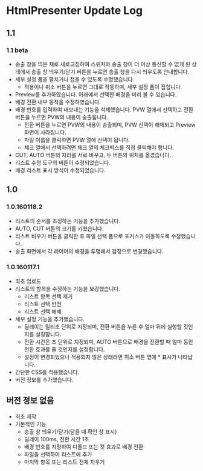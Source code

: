 # HtmlPresenter Update Log

## 1.1

### 1.1 beta
- 송출 창을 띄운 채로 새로고침하여 스위처와 송출 창이 더 이상 통신할 수 없게 된 상태에서 송출 창 띄우기/닫기 버튼을 누르면 송출 창을 다시 띄우도록 안내합니다.
- 세부 설정 폼을 펼치거나 접을 수 있도록 수정했습니다.
  - 적용이나 취소 버튼을 누르면 그대로 작동하며, 세부 설정 폼이 접힙니다.
- Preview를 추가하였습니다. 아래에서 선택한 배경을 미리 볼 수 있습니다.
- 배경 전환 내부 동작을 수정하였습니다.
- 배경 번호를 입력하여 내보내는 기능을 삭제했습니다. PVW 열에서 선택하고 전환 버튼을 누르면 PVW의 내용이 송출됩니다.
  - 전환 버튼을 누르면 PVW의 내용이 송출되며, PVW 선택이 해제되고 Preview 화면이 사라집니다.
  - 파일 이름을 클릭하면 PVW 열에 선택이 됩니다.
  - 체크 열에서 선택하려면 체크 열의 체크박스를 직접 클릭해야 합니다.
- CUT, AUTO 버튼의 자리를 서로 바꾸고, 두 버튼의 위치를 옮겼습니다.
- 리스트 수정 도구의 버튼이 수정되었습니다.
- 배경 리스트 표시 방식이 수정되었습니다.

## 1.0

### 1.0.160118.2
- 리스트의 순서를 조정하는 기능을 추가했습니다.
- AUTO, CUT 버튼의 크기를 키웠습니다.
- 리스트 비우기 버튼을 클릭한 후 파일 선택 폼으로 포커스가 이동하도록 수정했습니다.
- 송출 화면에서 각 레이어의 배경을 투명에서 검정으로 변경했습니다.

### 1.0.160117.1
- 최초 업로드
- 리스트의 항목을 수정하는 기능을 보강했습니다.
  - 리스트 항목 선택 제거
  - 리스트 선택 반전
  - 리스트 선택 해제
- 세부 설정 기능을 추가했습니다.
  - 딜레이는 밀리초 단위로 지정되며, 전환 버튼을 누른 후 얼마 뒤에 실행할 것인지를 설정합니다.
  - 전환 시간은 초 단위로 지정되며, AUTO 버튼으로 배경을 전환할 때 얼마 동안 전환 효과를 줄 것인지를 설정합니다.
  - 설정이 변경되었으나 적용되지 않은 상태라면 취소 버튼 옆에 \* 표시가 나타납니다.
- 간단한 CSS를 적용했습니다.
- 버전 정보를 추가했습니다.

## 버전 정보 없음
- 최초 제작
- 기본적인 기능
  - 송출 창 띄우기/닫기(닫을 때 확인 창 표시)
  - 딜레이 100ms, 전환 시간 1초
  - 배경 번호를 지정하여 디졸브 또는 컷 효과로 배경 전환
  - 파일을 선택하여 리스트에 추가
  - 마지막 항목 또는 리스트 전체 지우기
